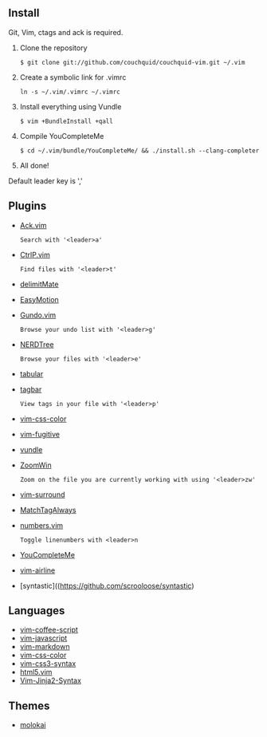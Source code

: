 ## Install

Git, Vim, ctags and ack is required.

1. Clone the repository

    ```
    $ git clone git://github.com/couchquid/couchquid-vim.git ~/.vim
    ```

2. Create a symbolic link for .vimrc

    ```
    ln -s ~/.vim/.vimrc ~/.vimrc

3. Install everything using Vundle

    ```
    $ vim +BundleInstall +qall
    ```

4. Compile YouCompleteMe

    ```
    $ cd ~/.vim/bundle/YouCompleteMe/ && ./install.sh --clang-completer
    ```

5. All done!


Default leader key is ','

## Plugins

* [Ack.vim](https://github.com/mileszs/ack.vim)

    ```
    Search with '<leader>a'
    ```
* [CtrlP.vim](https://github.com/kien/ctrlp.vim)

    ```
    Find files with '<leader>t'
    ```
* [delimitMate](https://github.com/Raimondi/delimitMate)
* [EasyMotion](https://github.com/vim-scripts/EasyMotion)
* [Gundo.vim](https://github.com/sjl/gundo.vim)

    ```
    Browse your undo list with '<leader>g'
    ```
* [NERDTree](https://github.com/scrooloose/nerdtree)

    ```
    Browse your files with '<leader>e'
    ```

* [tabular](https://github.com/godlygeek/tabular)
* [tagbar](https://github.com/majutsushi/tagbar)

    ```
    View tags in your file with '<leader>p'
    ```
* [vim-css-color](https://github.com/ap/vim-css-color)
* [vim-fugitive](https://github.com/tpope/vim-fugitive)
* [vundle](https://github.com/gmarik/vundle)
* [ZoomWin](https://github.com/vim-scripts/ZoomWin)

    ```
    Zoom on the file you are currently working with using '<leader>zw'
    ```

* [vim-surround](https://github.com/tpope/vim-surround)
* [MatchTagAlways](https://github.com/Valloric/MatchTagAlways)
* [numbers.vim](http://github.com/myusuf3/numbers.vim)

    ```
    Toggle linenumbers with <leader>n
    ```

* [YouCompleteMe](https://github.com/Valloric/YouCompleteMe)
* [vim-airline](https://github.com/bling/vim-airline)
* [syntastic]((https://github.com/scrooloose/syntastic)


## Languages

* [vim-coffee-script](https://github.com/kchmck/vim-coffee-script)
* [vim-javascript](https://github.com/pangloss/vim-javascript)
* [vim-markdown](https://github.com/tpope/vim-markdown)
* [vim-css-color](https://github.com/ap/vim-css-color)
* [vim-css3-syntax](https://github.com/hail2u/vim-css3-syntax)
* [html5.vim](https://github.com/othree/html5.vim)
* [Vim-Jinja2-Syntax](https://github.com/Glench/Vim-Jinja2-Syntax)

## Themes

* [molokai](https://github.com/tomasr/molokai)
